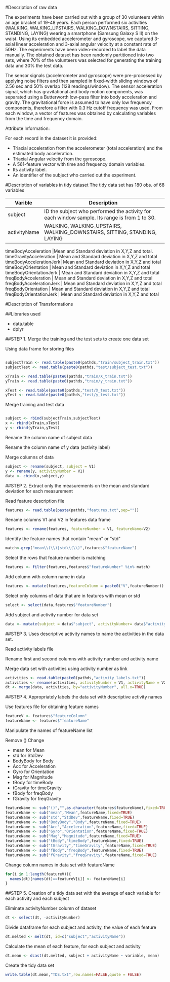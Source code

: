 #Description of raw data

The experiments have been carried out with a group of 30 volunteers within an age bracket of 19-48 years. Each person performed six activities (WALKING, WALKING_UPSTAIRS, WALKING_DOWNSTAIRS, SITTING, STANDING, LAYING) wearing a smartphone (Samsung Galaxy S II) on the waist. Using its embedded accelerometer and gyroscope, we captured 3-axial linear acceleration and 3-axial angular velocity at a constant rate of 50Hz. The experiments have been video-recorded to label the data manually. The obtained dataset has been randomly partitioned into two sets, where 70% of the volunteers was selected for generating the training data and 30% the test data.

The sensor signals (accelerometer and gyroscope) were pre-processed by applying noise filters and then sampled in fixed-width sliding windows of 2.56 sec and 50% overlap (128 readings/window). The sensor acceleration signal, which has gravitational and body motion components, was separated using a Butterworth low-pass filter into body acceleration and gravity. The gravitational force is assumed to have only low frequency components, therefore a filter with 0.3 Hz cutoff frequency was used. From each window, a vector of features was obtained by calculating variables from the time and frequency domain.

Attribute Information:

For each record in the dataset it is provided:
- Triaxial acceleration from the accelerometer (total acceleration) and the estimated body acceleration.
- Triaxial Angular velocity from the gyroscope.
- A 561-feature vector with time and frequency domain variables.
- Its activity label.
- An identifier of the subject who carried out the experiment. 

#Description of variables in tidy dataset
The tidy data set has 180 obs. of  68 variables

Varible | Description
------------ | -------------
subject | ID the subject who performed the activity for each window sample. Its range is from 1 to 30.
activityName |  WALKING, WALKING_UPSTAIRS, WALKING_DOWNSTAIRS, SITTING, STANDING, LAYING


timeBodyAcceleration |Mean and Standard deviation in X,Y,Z and total.  
timeGravityAcceleration | Mean and Standard deviation in X,Y,Z and total
timeBodyAccelerationJerk| Mean and Standard deviation in X,Y,Z and total
timeBodyOrientation | Mean and Standard deviation in X,Y,Z and total
timeBodyOrientationJerk | Mean and Standard deviation in X,Y,Z and total
freqBodyAcceleration | Mean and Standard deviation in X,Y,Z and total 
freqBodyAccelerationJerk | Mean and Standard deviation in X,Y,Z and total
freqBodyOrientation | Mean and Standard deviation in X,Y,Z and total
freqBodyOrientationJerk | Mean and Standard deviation in X,Y,Z and total


#Description of Transformations

##Libraries used

* data.table
* dplyr

##STEP 1. Merge the training and the test sets to create one data set

Using data frame for storing files

```R

subjectTrain <- read.table(paste0(pathds,"train/subject_train.txt"))
subjectTest <- read.table(paste0(pathds,"test/subject_test.txt"))

xTrain <- read.table(paste0(pathds,"train/X_train.txt"))
yTrain <- read.table(paste0(pathds,"train/y_train.txt"))

xTest <- read.table(paste0(pathds,"test/X_test.txt"))
yTest <- read.table(paste0(pathds,"test/y_test.txt"))
```

Merge training and test data

```R

subject <- rbind(subjectTrain,subjectTest)
x <- rbind(xTrain,xTest)
y <- rbind(yTrain,yTest)
```

Rename the column name of subject data 

Rename the column name of y data (activity label) 

Merge columns of data

```R
subject <- rename(subject, subject = V1)
y <- rename(y, activityNumber = V1)
data <- cbind(x,subject,y)
```

##STEP 2. Extract only the measurements on the mean and standard deviation for each measurement

Read feature description file
```R
features <- read.table(paste(pathds,"features.txt",sep=""))
```
Rename columns V1 and V2 in features data frame
```R
features <- rename(features, featureNumber = V1, featureName=V2)
```
Identify the feature names that contain "mean" or "std"
```R
match<-grep("mean\\(\\)|std\\(\\)",features$"featureName")
```
Select the rows that feature number is matching
```R
features <- filter(features,features$"featureNumber" %in% match)
```
Add column with column name in data
```R 
features <- mutate(features,featureColumn = paste0("V",featureNumber))
```
Select only columns of data that are in features with mean or std
```R
select <- select(data,features$"featureNumber")
```
Add subject and activity number for data set
```R
data <- mutate(subject = data$"subject", activityNumber= data$"activityNumber", select)
```

##STEP 3. Uses descriptive activity names to name the activities in the data set.

Read activity labels file

Rename first and second columns with activity number and activity name

Merge data set with activities using activity number as link

```R
activities <- read.table(paste0(pathds,"activity_labels.txt"))
activities <- rename(activities, activityNumber = V1, activityName = V2)
dt <- merge(data, activities, by="activityNumber", all.x=TRUE)
```

##STEP 4. Appropriately labels the data set with descriptive activity names

Use features file for obtaining feature names
```R
featureV <- features$"featureColumn"
featureName <- features$"featureName"
```
Manipulate the names of featureName list

Remove ()
Change 
- mean for Mean
- std for StdDev
- BodyBody for Body
- Acc for Acceleration
- Gyro for Orientation
- Mag for Magnitude
- tBody for timeBody
- tGravity for timeGravity
- fBody for freqBody
- fGravity for freqGravity
```R
featureName <- sub("()","",as.character(features$featureName),fixed=TRUE)
featureName <- sub("mean","Mean",featureName,fixed=TRUE)
featureName <- sub("std","StdDev",featureName,fixed=TRUE)
featureName <- sub("BodyBody","Body",featureName,fixed=TRUE)
featureName <- sub("Acc","Acceleration",featureName,fixed=TRUE)
featureName <- sub("Gyro","Orientation",featureName,fixed=TRUE)
featureName <- sub("Mag","Magnitude",featureName,fixed=TRUE)
featureName <- sub("tBody","timeBody",featureName,fixed=TRUE)
featureName <- sub("tGravity","timeGravity",featureName,fixed=TRUE)
featureName <- sub("fBody","freqBody",featureName,fixed=TRUE)
featureName <- sub("fGravity","freqGravity",featureName,fixed=TRUE)
```
Change column names in data set with featureName
```R
for(i in 1:length(featureV)){
  names(dt)[names(dt)==featureV[i]] <- featureName[i]
}
```

##STEP 5. Creation of a tidy data set with the average of each variable for each activity and each subject

Eliminate activityNumber column of dataset
```R
dt <- select(dt, -activityNumber)
```
Divide dataframe for each subject and activity, the value of each feature 
```R
dt.melted <- melt(dt, id=c("subject","activityName"))
```

Calculate the mean of each feature, for each subject and activity 
```R
dt.mean <- dcast(dt.melted, subject + activityName ~ variable, mean)
```
Create the tidy data set
```R
write.table(dt.mean,"TDS.txt",row.names=FALSE,quote = FALSE)
```

